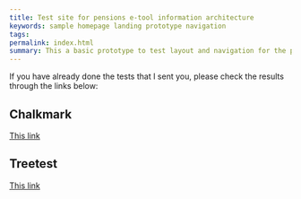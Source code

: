 ```yaml
---
title: Test site for pensions e-tool information architecture
keywords: sample homepage landing prototype navigation
tags:
permalink: index.html
summary: This a basic prototype to test layout and navigation for the pensions e-tool.
---
```


If you have already done the tests that I sent you, please check the results through the links below:    
## Chalkmark  
[This link](https://www.optimalworkshop.com/chalkmark/1ylk1g7g/i5s261wd/shared-results/)  
## Treetest  
[This link](https://www.optimalworkshop.com/chalkmark/1ylk1g7g/i5s261wd/shared-results/)    

